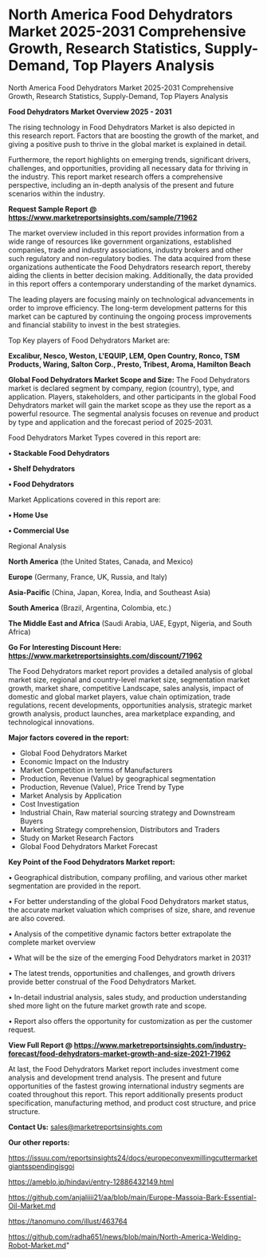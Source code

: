 # North America Food Dehydrators Market 2025-2031 Comprehensive Growth, Research Statistics, Supply-Demand,  Top Players Analysis
North America Food Dehydrators Market 2025-2031 Comprehensive Growth, Research Statistics, Supply-Demand,  Top Players Analysis

<Strong> Food Dehydrators Market Overview 2025 - 2031</strong>

The rising technology in Food Dehydrators Market is also depicted in this research report. Factors that are boosting the growth of the market, and giving a positive push to thrive in the global market is explained in detail.

Furthermore, the report highlights on emerging trends, significant drivers, challenges, and opportunities, providing all necessary data for thriving in the industry. This report market research offers a comprehensive perspective, including an in-depth analysis of the present and future scenarios within the industry.

<strong>Request Sample Report @ <a href=https://www.marketreportsinsights.com/sample/71962>https://www.marketreportsinsights.com/sample/71962</a></strong>

The market overview included in this report provides information from a wide range of resources like government organizations, established companies, trade and industry associations, industry brokers and other such regulatory and non-regulatory bodies. The data acquired from these organizations authenticate the Food Dehydrators research report, thereby aiding the clients in better decision making. Additionally, the data provided in this report offers a contemporary understanding of the market dynamics.

The leading players are focusing mainly on technological advancements in order to improve efficiency. The long-term development patterns for this market can be captured by continuing the ongoing process improvements and financial stability to invest in the best strategies.

Top Key players of Food Dehydrators Market are:

<strong>Excalibur, Nesco, Weston, L'EQUIP, LEM, Open Country, Ronco, TSM Products, Waring, Salton Corp., Presto, Tribest, Aroma, Hamilton Beach</strong>

<strong><b>Global Food Dehydrators Market Scope and Size:</b></strong>
The Food Dehydrators market is declared segment by company, region (country), type, and application. Players, stakeholders, and other participants in the global Food Dehydrators market will gain the market scope as they use the report as a powerful resource. The segmental analysis focuses on revenue and product by type and application and the forecast period of 2025-2031.

Food Dehydrators Market Types covered in this report are:

<strong>• Stackable Food Dehydrators

• Shelf Dehydrators

• Food Dehydrators</strong>

Market Applications covered in this report are:

<strong>• Home Use

• Commercial Use</strong> 

Regional Analysis

<strong>North America</strong> (the United States, Canada, and Mexico)

<strong>Europe</strong> (Germany, France, UK, Russia, and Italy)

<strong>Asia-Pacific</strong> (China, Japan, Korea, India, and Southeast Asia)

<strong>South America</strong> (Brazil, Argentina, Colombia, etc.)

<strong>The Middle East and Africa</strong> (Saudi Arabia, UAE, Egypt, Nigeria, and South Africa)

<strong>Go For Interesting Discount Here: <a href=https://www.marketreportsinsights.com/discount/71962>https://www.marketreportsinsights.com/discount/71962</a></strong>

The Food Dehydrators market report provides a detailed analysis of global market size, regional and country-level market size, segmentation market growth, market share, competitive Landscape, sales analysis, impact of domestic and global market players, value chain optimization, trade regulations, recent developments, opportunities analysis, strategic market growth analysis, product launches, area marketplace expanding, and technological innovations.

<strong><b>Major factors covered in the report:</b></strong>
<ul>
  <li>Global Food Dehydrators Market </li>
  <li>Economic Impact on the Industry</li>
  <li>Market Competition in terms of Manufacturers</li>
  <li>Production, Revenue (Value) by geographical segmentation</li>
  <li>Production, Revenue (Value), Price Trend by Type</li>
  <li>Market Analysis by Application</li>
  <li>Cost Investigation</li>
  <li>Industrial Chain, Raw material sourcing strategy and Downstream Buyers</li>
  <li>Marketing Strategy comprehension, Distributors and Traders</li>
  <li>Study on Market Research Factors</li>
  <li>Global Food Dehydrators Market Forecast</li>
</ul>

<strong><b>Key Point of the Food Dehydrators Market report:</b></strong>

• Geographical distribution, company profiling, and various other market segmentation are provided in the report.

• For better understanding of the global Food Dehydrators market status, the accurate market valuation which comprises of size, share, and revenue are also covered.

• Analysis of the competitive dynamic factors better extrapolate the complete market overview

• What will be the size of the emerging Food Dehydrators market in 2031?

• The latest trends, opportunities and challenges, and growth drivers provide better construal of the Food Dehydrators Market.

• In-detail industrial analysis, sales study, and production understanding shed more light on the future market growth rate and scope.

• Report also offers the opportunity for customization as per the customer request.

<strong><b>View Full Report @ <a href=https://www.marketreportsinsights.com/industry-forecast/food-dehydrators-market-growth-and-size-2021-71962>https://www.marketreportsinsights.com/industry-forecast/food-dehydrators-market-growth-and-size-2021-71962</a></b></strong>


At last, the Food Dehydrators Market report includes investment come analysis and development trend analysis. The present and future opportunities of the fastest growing international industry segments are coated throughout this report. This report additionally presents product specification, manufacturing method, and product cost structure, and price structure.

<strong>Contact Us:</strong>
sales@marketreportsinsights.com

<strong>Our other reports:</strong>

<a href=https://issuu.com/reportsinsights24/docs/europeconvexmillingcuttermarketgiantsspendingisgoi>https://issuu.com/reportsinsights24/docs/europeconvexmillingcuttermarketgiantsspendingisgoi</a>

<a href=https://ameblo.jp/hindavi/entry-12886432149.html>https://ameblo.jp/hindavi/entry-12886432149.html</a>

<a href=https://github.com/anjaliiii21/aa/blob/main/Europe-Massoia-Bark-Essential-Oil-Market.md>https://github.com/anjaliiii21/aa/blob/main/Europe-Massoia-Bark-Essential-Oil-Market.md</a>

<a href=https://tanomuno.com/illust/463764>https://tanomuno.com/illust/463764</a>

<a href=https://github.com/radha651/news/blob/main/North-America-Welding-Robot-Market.md>https://github.com/radha651/news/blob/main/North-America-Welding-Robot-Market.md</a>"
